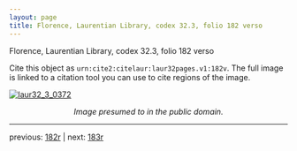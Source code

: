 ```yaml
---
layout: page
title: Florence, Laurentian Library, codex 32.3, folio 182 verso
---
```


Florence, Laurentian Library, codex 32.3, folio 182 verso

Cite this object as `urn:cite2:citelaur:laur32pages.v1:182v`.  The full image is linked to a citation tool you can use to cite regions of the image.

[![laur32_3_0372](http://www.homermultitext.org/iipsrv?IIIF=/project/homer/pyramidal/deepzoom/citelaur/laur32imgs/v1/laur32_3_0372.tif/full/800,/0/default.jpg)](http://www.homermultitext.org/ict2/?urn=urn:cite2:citelaur:laur32imgs.v1:laur32_3_0372) 

<p style="text-align: center; font-style: italic;">Image presumed to in the public domain.</p>

---

previous: [182r](../182r/) | next: [183r](../183r/)